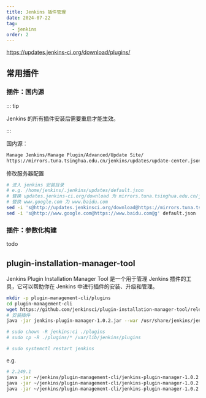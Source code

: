 ```yaml
---
title: Jenkins 插件管理
date: 2024-07-22
tag:
  - jenkins
order: 2
---
```


<https://updates.jenkins-ci.org/download/plugins/>

## 常用插件

### 插件：国内源

::: tip

Jenkins 的所有插件安装后需要重启才能生效。

:::

国内源：

```bash
Manage Jenkins/Manage Plugin/Advanced/Update Site/
https://mirrors.tuna.tsinghua.edu.cn/jenkins/updates/update-center.json
```

修改服务器配置

```bash
# 进入 jenkins 安装目录
# e.g. /home/jenkins/.jenkins/updates/default.json
# 替换 updates.jenkins-ci.org/download 为 mirrors.tuna.tsinghua.edu.cn/jenkins
# 替换 www.google.com 为 www.baidu.com
sed -i 's@http://updates.jenkinsci.org/download@https://mirrors.tuna.tsinghua.edu.cn/jenkins@g' default.json
sed -i 's@http://www.google.com@https://www.baidu.com@g' default.json
```

### 插件：参数化构建

todo

## plugin-installation-manager-tool

Jenkins Plugin Installation Manager Tool 是一个用于管理 Jenkins 插件的工具，它可以帮助你在 Jenkins 中进行插件的安装、升级和管理。

```bash
mkdir -p plugin-management-cli/plugins
cd plugin-management-cli
wget https://github.com/jenkinsci/plugin-installation-manager-tool/releases/download/plugin-management-parent-pom-1.0.2/jenkins-plugin-manager-1.0.2.jar
# 安装插件
java -jar jenkins-plugin-manager-1.0.2.jar --war /usr/share/jenkins/jenkins.war --plugin-download-directory plugins --plugins blueocean:1.1.15

# sudo chown -R jenkins:ci ./plugins
# sudo cp -R ./plugins/* /var/lib/jenkins/plugins

# sudo systemctl restart jenkins
```

e.g.

```bash
# 2.249.1
java -jar ~/jenkins/plugin-management-cli/jenkins-plugin-manager-1.0.2.jar --war ~/jenkins/jenkins.war --plugin-download-directory ~/.jenkins/plugins --plugins credentials-binding:1.27.1
java -jar ~/jenkins/plugin-management-cli/jenkins-plugin-manager-1.0.2.jar --war ~/jenkins/jenkins.war --plugin-download-directory ~/.jenkins/plugins --plugins credentials-binding:1.27.1
java -jar ~/jenkins/plugin-management-cli/jenkins-plugin-manager-1.0.2.jar --war ~/jenkins/jenkins.war --plugin-download-directory ~/.jenkins/plugins --plugins credentials-binding:1.27.1
```
